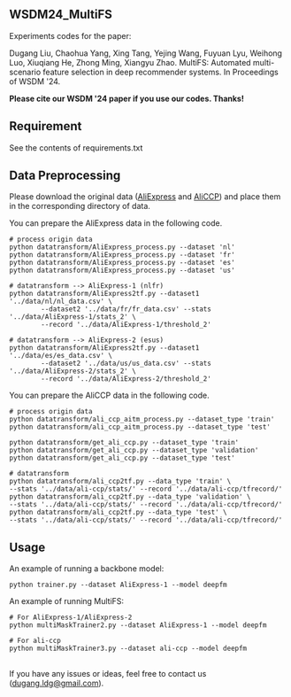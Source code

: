 ## WSDM24_MultiFS

Experiments codes for the paper:

Dugang Liu, Chaohua Yang, Xing Tang, Yejing Wang, Fuyuan Lyu, Weihong Luo, Xiuqiang He, Zhong Ming, Xiangyu Zhao. MultiFS: Automated multi-scenario feature selection in deep recommender systems. In Proceedings of WSDM '24.

**Please cite our WSDM '24 paper if you use our codes. Thanks!**


## Requirement

See the contents of requirements.txt


## Data Preprocessing

Please download the original data ([AliExpress](https://tianchi.aliyun.com/dataset/74690) and [AliCCP](https://tianchi.aliyun.com/dataset/408)) and place them in the corresponding directory of data.

You can prepare the AliExpress data in the following code.

```
# process origin data
python datatransform/AliExpress_process.py --dataset 'nl'
python datatransform/AliExpress_process.py --dataset 'fr'
python datatransform/AliExpress_process.py --dataset 'es'
python datatransform/AliExpress_process.py --dataset 'us'

# datatransform --> AliExpress-1 (nlfr)
python datatransform/AliExpress2tf.py --dataset1 '../data/nl/nl_data.csv' \
        --dataset2 '../data/fr/fr_data.csv' --stats '../data/AliExpress-1/stats_2' \
        --record '../data/AliExpress-1/threshold_2'

# datatransform --> AliExpress-2 (esus)
python datatransform/AliExpress2tf.py --dataset1 '../data/es/es_data.csv' \
        --dataset2 '../data/us/us_data.csv' --stats '../data/AliExpress-2/stats_2' \
        --record '../data/AliExpress-2/threshold_2'
```

You can prepare the AliCCP data in the following code.

```
# process origin data
python datatransform/ali_ccp_aitm_process.py --dataset_type 'train'
python datatransform/ali_ccp_aitm_process.py --dataset_type 'test'

python datatransform/get_ali_ccp.py --dataset_type 'train'
python datatransform/get_ali_ccp.py --dataset_type 'validation'
python datatransform/get_ali_ccp.py --dataset_type 'test'

# datatransform
python datatransform/ali_ccp2tf.py --data_type 'train' \
--stats '../data/ali-ccp/stats/' --record '../data/ali-ccp/tfrecord/'
python datatransform/ali_ccp2tf.py --data_type 'validation' \
--stats '../data/ali-ccp/stats/' --record '../data/ali-ccp/tfrecord/'
python datatransform/ali_ccp2tf.py --data_type 'test' \
--stats '../data/ali-ccp/stats/' --record '../data/ali-ccp/tfrecord/'
```

## Usage

An example of running a backbone model:

```
python trainer.py --dataset AliExpress-1 --model deepfm
```

An example of running MultiFS:

```
# For AliExpress-1/AliExpress-2 
python multiMaskTrainer2.py --dataset AliExpress-1 --model deepfm

# For ali-ccp
python multiMaskTrainer3.py --dataset ali-ccp --model deepfm
```

## 

If you have any issues or ideas, feel free to contact us ([dugang.ldg@gmail.com](mailto:dugang.ldg@gmail.com)).

